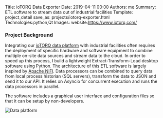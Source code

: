 Title: ioTORQ Data Exporter
Date: 2019-04-11 00:00
Authors: me
Summary: ETL software to stream data out of industrial facilities
Template: project_detail
save_as: projects/iotorq-exporter.html
Technologies:python,Qt
Images:
website:https://www.iotorq.com/

### Project Background

Integrating our [ioTORQ data platform](/projects/iotorq.html) with industrial facilities often requires the deployment of specific hardware and software equipment to combine multiple on-site data sources and stream data to the cloud. In order to speed up this process, I build a lightweight Extract-Transform-Load desktop software using Python. The architecture of this ETL software is largely inspired by [Apache NIFI](https://nifi.apache.org/). Data processors can be combined to query data from local process historian (SQL servers), transform the data to JSON and send it to our API. It relies on Asyncio for concurrent execution and runs the data processors in parallel.

The software includes a graphical user interface and configuration files so that it can be setup by non-developers.

![Data platform](/images/projects/ioTORQ/dataplatform.jpg)






